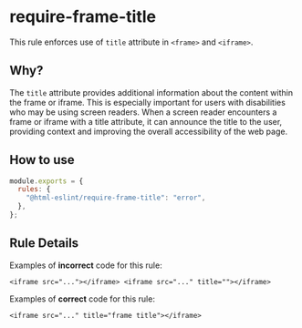 # require-frame-title

This rule enforces use of `title` attribute in `<frame>` and `<iframe>`.

## Why?

The `title` attribute provides additional information about the content within the frame or iframe.
This is especially important for users with disabilities who may be using screen readers.
When a screen reader encounters a frame or iframe with a title attribute, it can announce the title to the user, providing context and improving the overall accessibility of the web page.

## How to use

```js,.eslintrc.js
module.exports = {
  rules: {
    "@html-eslint/require-frame-title": "error",
  },
};
```

## Rule Details

Examples of **incorrect** code for this rule:

```html,incorrect
<iframe src="..."></iframe> <iframe src="..." title=""></iframe>
```

Examples of **correct** code for this rule:

```html,correct
<iframe src="..." title="frame title"></iframe>
```

